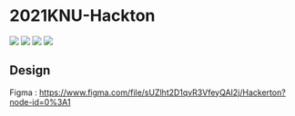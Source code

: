 ﻿# 2021KNU-Hackton

<img src="https://img.shields.io/badge/Android-4.2-3DDC84?logo=Android&logoColor=white"/> <img src="https://img.shields.io/badge/java-007396?logo=Java&logoColor=white"/> <img src="https://img.shields.io/badge/Firebase-Realtime Database-FFCA28?logo=Firebase&logoColor=white"/> <img src="https://img.shields.io/badge/Firebase-Authentication-FFCA28?logo=Firebase&logoColor=white"/>

## Design
Figma : https://www.figma.com/file/sUZlht2D1qvR3VfeyQAI2j/Hackerton?node-id=0%3A1
